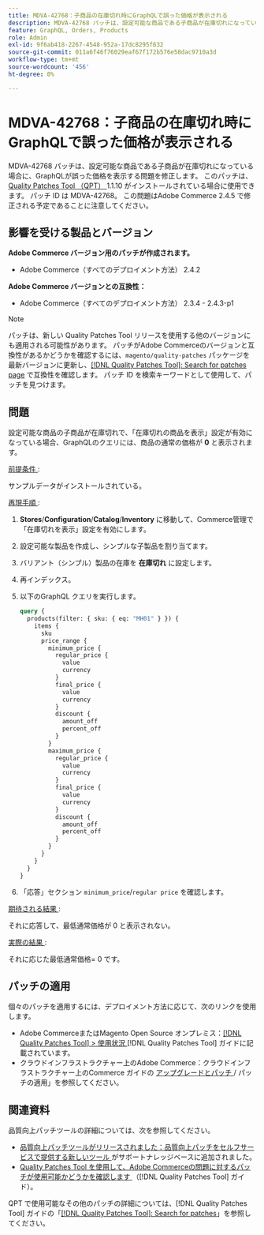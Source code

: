 ```yaml
---
title: MDVA-42768：子商品の在庫切れ時にGraphQLで誤った価格が表示される
description: MDVA-42768 パッチは、設定可能な商品である子商品が在庫切れになっている場合に、GraphQLが誤った価格を表示する問題を修正します。 このパッチは、[Quality Patches Tool （QPT） ] （https://experienceleague.adobe.com/ja/docs/commerce-operations/tools/quality-patches-tool/quality-patches-tool-to-self-serve-quality-patches） 1.1.10 がインストールされている場合に利用できます。 パッチ ID は MDVA-42768。 この問題はAdobe Commerce 2.4.5 で修正される予定であることに注意してください。
feature: GraphQL, Orders, Products
role: Admin
exl-id: 9f6ab418-2267-4548-952a-17dc8295f632
source-git-commit: 011a6f46f76029eaf67f172b576e58dac9710a3d
workflow-type: tm+mt
source-wordcount: '456'
ht-degree: 0%

---
```


# MDVA-42768：子商品の在庫切れ時にGraphQLで誤った価格が表示される

MDVA-42768 パッチは、設定可能な商品である子商品が在庫切れになっている場合に、GraphQLが誤った価格を表示する問題を修正します。 このパッチは、[Quality Patches Tool （QPT） ](https://experienceleague.adobe.com/ja/docs/commerce-operations/tools/quality-patches-tool/quality-patches-tool-to-self-serve-quality-patches)1.1.10 がインストールされている場合に使用できます。 パッチ ID は MDVA-42768。 この問題はAdobe Commerce 2.4.5 で修正される予定であることに注意してください。

## 影響を受ける製品とバージョン

**Adobe Commerce バージョン用のパッチが作成されます。**

* Adobe Commerce（すべてのデプロイメント方法） 2.4.2

**Adobe Commerce バージョンとの互換性：**

* Adobe Commerce（すべてのデプロイメント方法） 2.3.4 - 2.4.3-p1

>[!NOTE]
>
>パッチは、新しい Quality Patches Tool リリースを使用する他のバージョンにも適用される可能性があります。 パッチがAdobe Commerceのバージョンと互換性があるかどうかを確認するには、`magento/quality-patches` パッケージを最新バージョンに更新し、[[!DNL Quality Patches Tool]: Search for patches page](https://experienceleague.adobe.com/ja/docs/commerce-operations/tools/quality-patches-tool/quality-patches-tool-to-self-serve-quality-patches) で互換性を確認します。 パッチ ID を検索キーワードとして使用して、パッチを見つけます。

## 問題

設定可能な商品の子商品が在庫切れで、「在庫切れの商品を表示」設定が有効になっている場合、GraphQLのクエリには、商品の通常の価格が **0** と表示されます。

<u> 前提条件 </u>:

サンプルデータがインストールされている。

<u> 再現手順 </u>:

1. **Stores**/**Configuration**/**Catalog**/**Inventory** に移動して、Commerce管理で「在庫切れを表示」設定を有効にします。
1. 設定可能な製品を作成し、シンプルな子製品を割り当てます。
1. バリアント（シンプル）製品の在庫を **在庫切れ** に設定します。
1. 再インデックス。
1. 以下のGraphQL クエリを実行します。

   ```GraphQL
   query {
     products(filter: { sku: { eq: "MH01" } }) {
       items {
         sku
         price_range {
           minimum_price {
             regular_price {
               value
               currency
             }
             final_price {
               value
               currency
             }
             discount {
               amount_off
               percent_off
             }
           }
           maximum_price {
             regular_price {
               value
               currency
             }
             final_price {
               value
               currency
             }
             discount {
               amount_off
               percent_off
             }
           }
         }
       }
     }
   }
   ```

1. 「応答」セクション `minimum_price`/`regular price` を確認します。

<u> 期待される結果 </u>:

それに応答して、最低通常価格が 0 と表示されない。

<u> 実際の結果 </u>:

それに応じた最低通常価格= 0 です。

## パッチの適用

個々のパッチを適用するには、デプロイメント方法に応じて、次のリンクを使用します。

* Adobe CommerceまたはMagento Open Source オンプレミス：[[!DNL Quality Patches Tool] > 使用状況 ](/help/tools/quality-patches-tool/usage.md) [!DNL Quality Patches Tool] ガイドに記載されています。
* クラウドインフラストラクチャー上のAdobe Commerce：クラウドインフラストラクチャー上のCommerce ガイドの [ アップグレードとパッチ ](https://experienceleague.adobe.com/docs/commerce-cloud-service/user-guide/develop/upgrade/apply-patches.html?lang=ja)/ パッチの適用」を参照してください。

## 関連資料

品質向上パッチツールの詳細については、次を参照してください。

* [ 品質向上パッチツールがリリースされました：品質向上パッチをセルフサービスで提供する新しいツール ](https://experienceleague.adobe.com/ja/docs/commerce-operations/tools/quality-patches-tool/quality-patches-tool-to-self-serve-quality-patches) がサポートナレッジベースに追加されました。
* [Quality Patches Tool を使用して、Adobe Commerceの問題に対するパッチが使用可能かどうかを確認します ](/help/tools/quality-patches-tool/patches-available-in-qpt/check-patch-for-magento-issue-with-magento-quality-patches.md) （[!DNL Quality Patches Tool] ガイド）。

QPT で使用可能なその他のパッチの詳細については、[!DNL Quality Patches Tool] ガイドの「[[!DNL Quality Patches Tool]: Search for patches](https://experienceleague.adobe.com/tools/commerce-quality-patches/index.html?lang=ja)」を参照してください。
